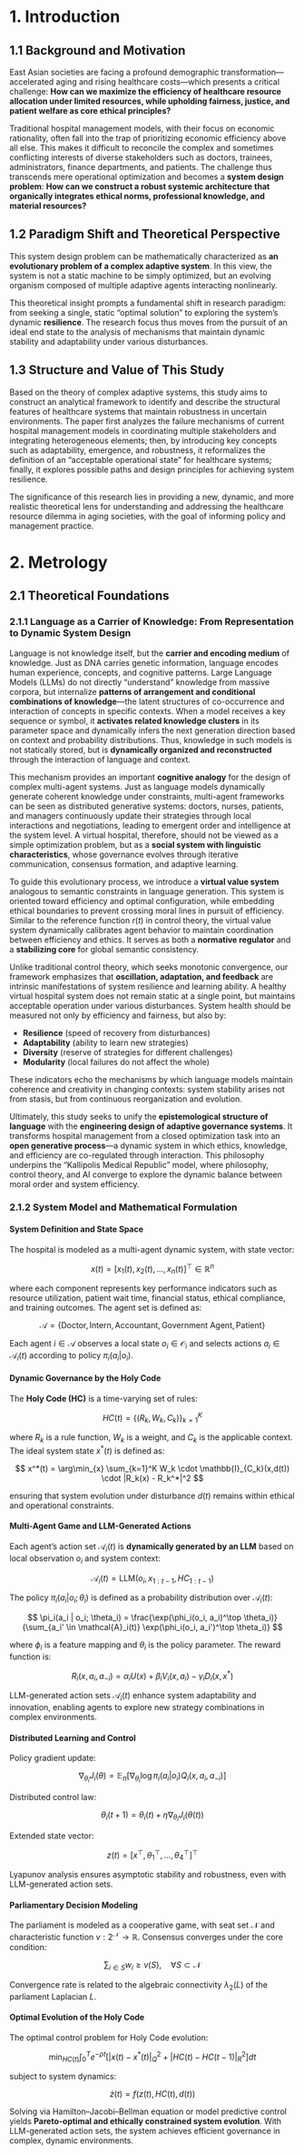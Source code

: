 # 1. Introduction

## 1.1 Background and Motivation

East Asian societies are facing a profound demographic transformation—accelerated aging and rising healthcare costs—which presents a critical challenge: **How can we maximize the efficiency of healthcare resource allocation under limited resources, while upholding fairness, justice, and patient welfare as core ethical principles?**

Traditional hospital management models, with their focus on economic rationality, often fall into the trap of prioritizing economic efficiency above all else. This makes it difficult to reconcile the complex and sometimes conflicting interests of diverse stakeholders such as doctors, trainees, administrators, finance departments, and patients. The challenge thus transcends mere operational optimization and becomes a **system design problem**: **How can we construct a robust systemic architecture that organically integrates ethical norms, professional knowledge, and material resources?**

## 1.2 Paradigm Shift and Theoretical Perspective

This system design problem can be mathematically characterized as **an evolutionary problem of a complex adaptive system**. In this view, the system is not a static machine to be simply optimized, but an evolving organism composed of multiple adaptive agents interacting nonlinearly.

This theoretical insight prompts a fundamental shift in research paradigm: from seeking a single, static “optimal solution” to exploring the system’s dynamic **resilience**. The research focus thus moves from the pursuit of an ideal end state to the analysis of mechanisms that maintain dynamic stability and adaptability under various disturbances.

## 1.3 Structure and Value of This Study

Based on the theory of complex adaptive systems, this study aims to construct an analytical framework to identify and describe the structural features of healthcare systems that maintain robustness in uncertain environments. The paper first analyzes the failure mechanisms of current hospital management models in coordinating multiple stakeholders and integrating heterogeneous elements; then, by introducing key concepts such as adaptability, emergence, and robustness, it reformalizes the definition of an “acceptable operational state” for healthcare systems; finally, it explores possible paths and design principles for achieving system resilience.

The significance of this research lies in providing a new, dynamic, and more realistic theoretical lens for understanding and addressing the healthcare resource dilemma in aging societies, with the goal of informing policy and management practice.

# 2. Metrology

## 2.1 Theoretical Foundations

### 2.1.1 Language as a Carrier of Knowledge: From Representation to Dynamic System Design

Language is not knowledge itself, but the **carrier and encoding medium** of knowledge. Just as DNA carries genetic information, language encodes human experience, concepts, and cognitive patterns. Large Language Models (LLMs) do not directly “understand” knowledge from massive corpora, but internalize **patterns of arrangement and conditional combinations of knowledge**—the latent structures of co-occurrence and interaction of concepts in specific contexts. When a model receives a key sequence or symbol, it **activates related knowledge clusters** in its parameter space and dynamically infers the next generation direction based on context and probability distributions. Thus, knowledge in such models is not statically stored, but is **dynamically organized and reconstructed** through the interaction of language and context.

This mechanism provides an important **cognitive analogy** for the design of complex multi-agent systems. Just as language models dynamically generate coherent knowledge under constraints, multi-agent frameworks can be seen as distributed generative systems: doctors, nurses, patients, and managers continuously update their strategies through local interactions and negotiations, leading to emergent order and intelligence at the system level. A virtual hospital, therefore, should not be viewed as a simple optimization problem, but as a **social system with linguistic characteristics**, whose governance evolves through iterative communication, consensus formation, and adaptive learning.

To guide this evolutionary process, we introduce a **virtual value system** analogous to semantic constraints in language generation. This system is oriented toward efficiency and optimal configuration, while embedding ethical boundaries to prevent crossing moral lines in pursuit of efficiency. Similar to the reference function $r(t)$ in control theory, the virtual value system dynamically calibrates agent behavior to maintain coordination between efficiency and ethics. It serves as both a **normative regulator** and a **stabilizing core** for global semantic consistency.

Unlike traditional control theory, which seeks monotonic convergence, our framework emphasizes that **oscillation, adaptation, and feedback** are intrinsic manifestations of system resilience and learning ability. A healthy virtual hospital system does not remain static at a single point, but maintains acceptable operation under various disturbances. System health should be measured not only by efficiency and fairness, but also by:

- **Resilience** (speed of recovery from disturbances)
- **Adaptability** (ability to learn new strategies)
- **Diversity** (reserve of strategies for different challenges)
- **Modularity** (local failures do not affect the whole)

These indicators echo the mechanisms by which language models maintain coherence and creativity in changing contexts: system stability arises not from stasis, but from continuous reorganization and evolution.

Ultimately, this study seeks to unify the **epistemological structure of language** with the **engineering design of adaptive governance systems**. It transforms hospital management from a closed optimization task into an **open generative process**—a dynamic system in which ethics, knowledge, and efficiency are co-regulated through interaction. This philosophy underpins the “Kallipolis Medical Republic” model, where philosophy, control theory, and AI converge to explore the dynamic balance between moral order and system efficiency.

### 2.1.2 System Model and Mathematical Formulation

#### System Definition and State Space

The hospital is modeled as a multi-agent dynamic system, with state vector:

$$
x(t) = [x_1(t), x_2(t), \dots, x_n(t)]^\top \in \mathbb{R}^n
$$

where each component represents key performance indicators such as resource utilization, patient wait time, financial status, ethical compliance, and training outcomes. The agent set is defined as:

$$
\mathcal{A} = \{\text{Doctor}, \text{Intern}, \text{Accountant}, \text{Government Agent}, \text{Patient}\}
$$

Each agent $i \in \mathcal{A}$ observes a local state $o_i \in \mathcal{O}_i$ and selects actions $a_i \in \mathcal{A}_i(t)$ according to policy $\pi_i(a_i | o_i)$.

#### Dynamic Governance by the Holy Code

The **Holy Code (HC)** is a time-varying set of rules:

$$
HC(t) = \{(R_k, W_k, C_k)\}_{k=1}^K
$$

where $R_k$ is a rule function, $W_k$ is a weight, and $C_k$ is the applicable context. The ideal system state $x^*(t)$ is defined as:

$$
x^*(t) = \arg\min_{x} \sum_{k=1}^K W_k \cdot \mathbb{I}_{C_k}(x,d(t)) \cdot |R_k(x) - R_k^*|^2
$$

ensuring that system evolution under disturbance $d(t)$ remains within ethical and operational constraints.

#### Multi-Agent Game and LLM-Generated Actions

Each agent’s action set $\mathcal{A}_i(t)$ is **dynamically generated by an LLM** based on local observation $o_i$ and system context:

$$
\mathcal{A}_i(t) = \text{LLM}(o_i, x_{1:t-1}, HC_{1:t-1})
$$

The policy $\pi_i(a_i | o_i; \theta_i)$ is defined as a probability distribution over $\mathcal{A}_i(t)$:

$$
\pi_i(a_i | o_i; \theta_i) = \frac{\exp(\phi_i(o_i, a_i)^\top \theta_i)}{\sum_{a_i' \in \mathcal{A}_i(t)} \exp(\phi_i(o_i, a_i')^\top \theta_i)}
$$

where $\phi_i$ is a feature mapping and $\theta_i$ is the policy parameter. The reward function is:

$$
R_i(x, a_i, a_{-i}) = \alpha_i U(x) + \beta_i V_i(x, a_i) - \gamma_i D_i(x, x^*)
$$

LLM-generated action sets $\mathcal{A}_i(t)$ enhance system adaptability and innovation, enabling agents to explore new strategy combinations in complex environments.

#### Distributed Learning and Control

Policy gradient update:

$$
\nabla_{\theta_i} J_i(\theta) = \mathbb{E}_{\pi} \big[ \nabla_{\theta_i} \log \pi_i(a_i|o_i) Q_i(x, a_i, a_{-i}) \big]
$$

Distributed control law:

$$
\theta_i(t+1) = \theta_i(t) + \eta \nabla_{\theta_i} J_i(\theta(t))
$$

Extended state vector:

$$
z(t) = [x^\top, \theta_1^\top, \dots, \theta_4^\top]^\top
$$

Lyapunov analysis ensures asymptotic stability and robustness, even with LLM-generated action sets.

#### Parliamentary Decision Modeling

The parliament is modeled as a cooperative game, with seat set $\mathcal{N}$ and characteristic function $v: 2^{\mathcal{N}} \to \mathbb{R}$. Consensus converges under the core condition:

$$
\sum_{i \in S} w_i \geq v(S), \quad \forall S \subset \mathcal{N}
$$

Convergence rate is related to the algebraic connectivity $\lambda_2(L)$ of the parliament Laplacian $L$.

#### Optimal Evolution of the Holy Code

The optimal control problem for Holy Code evolution:

$$
\min_{HC(t)} \int_0^T e^{-\rho t} \Big[ |x(t) - x^*(t)|^2_Q + |HC(t) - HC(t-1)|^2_R \Big] dt
$$

subject to system dynamics:

$$
\dot{z}(t) = f(z(t), HC(t), d(t))
$$

Solving via Hamilton–Jacobi–Bellman equation or model predictive control yields **Pareto-optimal and ethically constrained system evolution**. With LLM-generated action sets, the system achieves efficient governance in complex, dynamic environments.
